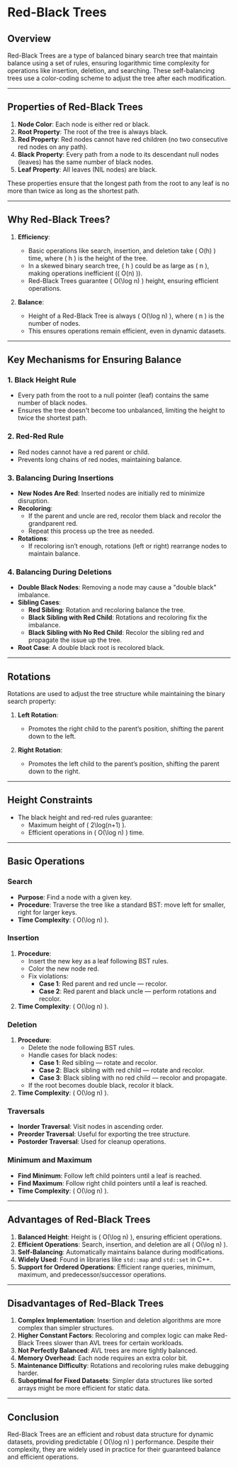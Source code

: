 # Red-Black Trees

## Overview
Red-Black Trees are a type of balanced binary search tree that maintain balance using a set of rules, ensuring logarithmic time complexity for operations like insertion, deletion, and searching. These self-balancing trees use a color-coding scheme to adjust the tree after each modification.

---

## Properties of Red-Black Trees
1. **Node Color**: Each node is either red or black.
2. **Root Property**: The root of the tree is always black.
3. **Red Property**: Red nodes cannot have red children (no two consecutive red nodes on any path).
4. **Black Property**: Every path from a node to its descendant null nodes (leaves) has the same number of black nodes.
5. **Leaf Property**: All leaves (NIL nodes) are black.

These properties ensure that the longest path from the root to any leaf is no more than twice as long as the shortest path.

---

## Why Red-Black Trees?

1. **Efficiency**:
   - Basic operations like search, insertion, and deletion take \( O(h) \) time, where \( h \) is the height of the tree.
   - In a skewed binary search tree, \( h \) could be as large as \( n \), making operations inefficient (\( O(n) \)).
   - Red-Black Trees guarantee \( O(\log n) \) height, ensuring efficient operations.

2. **Balance**:
   - Height of a Red-Black Tree is always \( O(\log n) \), where \( n \) is the number of nodes.
   - This ensures operations remain efficient, even in dynamic datasets.

---

## Key Mechanisms for Ensuring Balance

### 1. **Black Height Rule**
- Every path from the root to a null pointer (leaf) contains the same number of black nodes.
- Ensures the tree doesn't become too unbalanced, limiting the height to twice the shortest path.

### 2. **Red-Red Rule**
- Red nodes cannot have a red parent or child.
- Prevents long chains of red nodes, maintaining balance.

### 3. **Balancing During Insertions**
- **New Nodes Are Red**: Inserted nodes are initially red to minimize disruption.
- **Recoloring**:
  - If the parent and uncle are red, recolor them black and recolor the grandparent red.
  - Repeat this process up the tree as needed.
- **Rotations**:
  - If recoloring isn’t enough, rotations (left or right) rearrange nodes to maintain balance.

### 4. **Balancing During Deletions**
- **Double Black Nodes**: Removing a node may cause a "double black" imbalance.
- **Sibling Cases**:
  - **Red Sibling**: Rotation and recoloring balance the tree.
  - **Black Sibling with Red Child**: Rotations and recoloring fix the imbalance.
  - **Black Sibling with No Red Child**: Recolor the sibling red and propagate the issue up the tree.
- **Root Case**: A double black root is recolored black.

---

## Rotations
Rotations are used to adjust the tree structure while maintaining the binary search property:

1. **Left Rotation**:
   - Promotes the right child to the parent’s position, shifting the parent down to the left.

2. **Right Rotation**:
   - Promotes the left child to the parent’s position, shifting the parent down to the right.

---

## Height Constraints
- The black height and red-red rules guarantee:
  - Maximum height of \( 2\log(n+1) \).
  - Efficient operations in \( O(\log n) \) time.

---

## Basic Operations

### Search
- **Purpose**: Find a node with a given key.
- **Procedure**: Traverse the tree like a standard BST: move left for smaller, right for larger keys.
- **Time Complexity**: \( O(\log n) \).

### Insertion
1. **Procedure**:
   - Insert the new key as a leaf following BST rules.
   - Color the new node red.
   - Fix violations:
     - **Case 1**: Red parent and red uncle — recolor.
     - **Case 2**: Red parent and black uncle — perform rotations and recolor.
2. **Time Complexity**: \( O(\log n) \).

### Deletion
1. **Procedure**:
   - Delete the node following BST rules.
   - Handle cases for black nodes:
     - **Case 1**: Red sibling — rotate and recolor.
     - **Case 2**: Black sibling with red child — rotate and recolor.
     - **Case 3**: Black sibling with no red child — recolor and propagate.
   - If the root becomes double black, recolor it black.
2. **Time Complexity**: \( O(\log n) \).

### Traversals
- **Inorder Traversal**: Visit nodes in ascending order.
- **Preorder Traversal**: Useful for exporting the tree structure.
- **Postorder Traversal**: Used for cleanup operations.

### Minimum and Maximum
- **Find Minimum**: Follow left child pointers until a leaf is reached.
- **Find Maximum**: Follow right child pointers until a leaf is reached.
- **Time Complexity**: \( O(\log n) \).

---

## Advantages of Red-Black Trees
1. **Balanced Height**: Height is \( O(\log n) \), ensuring efficient operations.
2. **Efficient Operations**: Search, insertion, and deletion are all \( O(\log n) \).
3. **Self-Balancing**: Automatically maintains balance during modifications.
4. **Widely Used**: Found in libraries like `std::map` and `std::set` in C++.
5. **Support for Ordered Operations**: Efficient range queries, minimum, maximum, and predecessor/successor operations.

---

## Disadvantages of Red-Black Trees
1. **Complex Implementation**: Insertion and deletion algorithms are more complex than simpler structures.
2. **Higher Constant Factors**: Recoloring and complex logic can make Red-Black Trees slower than AVL trees for certain workloads.
3. **Not Perfectly Balanced**: AVL trees are more tightly balanced.
4. **Memory Overhead**: Each node requires an extra color bit.
5. **Maintenance Difficulty**: Rotations and recoloring rules make debugging harder.
6. **Suboptimal for Fixed Datasets**: Simpler data structures like sorted arrays might be more efficient for static data.

---

## Conclusion
Red-Black Trees are an efficient and robust data structure for dynamic datasets, providing predictable \( O(\log n) \) performance. Despite their complexity, they are widely used in practice for their guaranteed balance and efficient operations.
